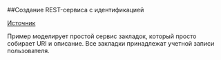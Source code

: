 ##Создание REST-сервиса с идентификацией

[Источник](https://spring-projects.ru/guides/tutorials-bookmarks/)

Пример моделирует простой сервис закладок, который просто собирает URI и описание. Все закладки принадлежат учетной записи пользователя.

